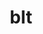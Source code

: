 ---
title: "blt"
layout: cache
categories: [package, v0.18.1]
meta: {"versions": ["0.4.1", "0.5.1"], "compilers": ["gcc@=7.3.1", "gcc@=7.5.0"], "oss": ["amzn2", "ubuntu18.04"], "platforms": ["linux"], "targets": ["aarch64", "graviton2", "x86_64", "x86_64_v3", "x86_64_v4"], "stacks": ["aws-isc", "aws-isc-aarch64", "data-vis-sdk", "e4s", "radiuss", "root"], "num_specs": 6, "num_specs_by_stack": {"root": 6, "aws-isc": 2, "radiuss": 1, "e4s": 1, "aws-isc-aarch64": 2, "data-vis-sdk": 1}}
spec_details: [{"hash": "jc2ymugajqr2al32b6lpljodqenaxauj", "compiler": "gcc@=7.3.1", "versions": ["0.5.1"], "os": "amzn2", "platform": "linux", "target": "x86_64_v3", "variants": [], "stacks": ["root", "aws-isc"], "size": "-", "tarball": "https://binaries.spack.io/releases/v0.18.1/build_cache/linux-amzn2-x86_64_v3/gcc-7.3.1/blt-0.5.1/linux-amzn2-x86_64_v3-gcc-7.3.1-blt-0.5.1-jc2ymugajqr2al32b6lpljodqenaxauj.spack"}, {"hash": "i2fih3pyderbh6jy5czoli3g4tecma75", "compiler": "gcc@=7.5.0", "versions": ["0.5.1"], "os": "ubuntu18.04", "platform": "linux", "target": "x86_64", "variants": [], "stacks": ["radiuss", "root", "e4s"], "size": "-", "tarball": "https://binaries.spack.io/releases/v0.18.1/build_cache/linux-ubuntu18.04-x86_64/gcc-7.5.0/blt-0.5.1/linux-ubuntu18.04-x86_64-gcc-7.5.0-blt-0.5.1-i2fih3pyderbh6jy5czoli3g4tecma75.spack"}, {"hash": "kcizz5zx3cvbhxp2tvhjzjwd7mj4lg47", "compiler": "gcc@=7.3.1", "versions": ["0.5.1"], "os": "amzn2", "platform": "linux", "target": "graviton2", "variants": [], "stacks": ["root", "aws-isc-aarch64"], "size": "-", "tarball": "https://binaries.spack.io/releases/v0.18.1/build_cache/linux-amzn2-graviton2/gcc-7.3.1/blt-0.5.1/linux-amzn2-graviton2-gcc-7.3.1-blt-0.5.1-kcizz5zx3cvbhxp2tvhjzjwd7mj4lg47.spack"}, {"hash": "wgwmr6djem74pm3vb2haf3kpv7z6kc7b", "compiler": "gcc@=7.5.0", "versions": ["0.4.1"], "os": "ubuntu18.04", "platform": "linux", "target": "x86_64", "variants": [], "stacks": ["root", "data-vis-sdk"], "size": "-", "tarball": "https://binaries.spack.io/releases/v0.18.1/build_cache/linux-ubuntu18.04-x86_64/gcc-7.5.0/blt-0.4.1/linux-ubuntu18.04-x86_64-gcc-7.5.0-blt-0.4.1-wgwmr6djem74pm3vb2haf3kpv7z6kc7b.spack"}, {"hash": "mrgn2j6tjjpb4rvqgb6l6labdfi5c5a5", "compiler": "gcc@=7.3.1", "versions": ["0.5.1"], "os": "amzn2", "platform": "linux", "target": "aarch64", "variants": [], "stacks": ["root", "aws-isc-aarch64"], "size": "-", "tarball": "https://binaries.spack.io/releases/v0.18.1/build_cache/linux-amzn2-aarch64/gcc-7.3.1/blt-0.5.1/linux-amzn2-aarch64-gcc-7.3.1-blt-0.5.1-mrgn2j6tjjpb4rvqgb6l6labdfi5c5a5.spack"}, {"hash": "jy7pazjpifkg543qujj2br6xoswwzp4w", "compiler": "gcc@=7.3.1", "versions": ["0.5.1"], "os": "amzn2", "platform": "linux", "target": "x86_64_v4", "variants": [], "stacks": ["root", "aws-isc"], "size": "-", "tarball": "https://binaries.spack.io/releases/v0.18.1/build_cache/linux-amzn2-x86_64_v4/gcc-7.3.1/blt-0.5.1/linux-amzn2-x86_64_v4-gcc-7.3.1-blt-0.5.1-jy7pazjpifkg543qujj2br6xoswwzp4w.spack"}]
---